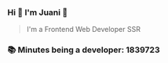 ### Hi 👋 I&#39;m Juani 🦁

> I&#39;m a Frontend Web Developer SSR

### 📚 Minutes being a developer: 1839723
